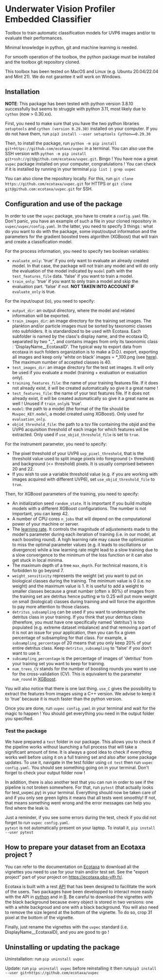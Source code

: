 # Underwater Vision Profiler Embedded Classifier

Toolbox to train automatic classification models for UVP6 images and/or to evaluate their performances.

Minimal knowledge in python, git and machine learning is needed.

For smooth operation of the toolbox, the python package must be installed and the toolbox git repository cloned.

This toolbox has been tested on MacOS and Linux (e.g. Ubuntu 20.04/22.04 and Mint 21). We do not garantee it will work on Windows.

## Installation

**NOTE**: This package has been tested with python version 3.8.10 successfully but seems to struggle with python 3.11, most likely due to `cython` (now > 0.30.xx).

First, you need to make sure that you have the two python libraries `setuptools` and `cython (version 0.29.30)` installed on your computer. If you do not have them, run `pip3 install --user setuptools Cython==0.29.30`

Then, to install the package, run `python -m pip install git+https://github.com/ecotaxa/uvpec` in a terminal. You can also use the SSH version with `python -m pip install git+ssh://git@github.com/ecotaxa/uvpec.git`.
Bingo ! You have now a great `uvpec` package installed on your computer, congratulations ! You can check if it is installed by running in your terminal `pip list | grep uvpec`

You can also clone the repository locally. For this, run `git clone https://github.com/ecotaxa/uvpec.git` for HTTPS or `git clone git@github.com:ecotaxa/uvpec.git` for SSH.

## Configuration and use of the package

In order to use the `uvpec` package, you have to create a `config.yaml` file. Don't panic, you have an example of such a file in your cloned repository in `uvpec/uvpec/config.yaml`. In the latter, you need to specify 3 things : what do you want to do with the package, some input/output information and the parameters for the gradient boosted trees algorithm (XGBoost) that will train and create a classification model.

For the process information, you need to specify two boolean variables:
  - `evaluate_only`: 'true' if you only want to evaluate an already created model. In that case, the package will not train any model and will do only the evaluation of the model indicated by `model` path with the `test_features_file` data. 'false' if you want to train a model.
  - `train_only`: 'true' if you want to only train a model and skip the evaluation part. 'false' if not. **NOT TAKEN INTO ACCOUNT IF** `evaluate_only` is true.

For the input/ouput (io), you need to specify:
  - `output_dir`: an output directory, where the model and related information will be exported.
  - `train_images_dir`: an image directory for the training set images. The plankton and/or particle images must be sorted by taxonomic classes into subfolders. It is standardized to be used with Ecotaxa. Each subfolder is named by the class's display name, and the ecotaxa ID, separated by two "_", and contains images from only its taxonomic class : 'DisplayName__EcotaxaID'. The typical way to export data from ecotaxa in such folders organization is to make a D.O.I. export, exporting all images and keep only 'white on black' images = *_100.png (see [here](#how-to-prepare-your-dataset-from-an-ecotaxa-project-?)). The maximum number of accepted classes is 40.
  - `test_images_dir`: an image directory for the test set images. It will only be used if you evaluate a model (training + evaluation or evaluation only). 
  - `training_features_file`: the name of your training features file. If it does not already exist, it will be created automatically so give it a great name !
  - `test_features_file`: the name of your test features file. If it does not already exist, it will be created automatically so give it a great name as well ! Unused if `train_only`is 'true'.
  - `model`: the path to a model (the format of the file should be `Muvpec_KEY.model`, a model created using XGBoost). Only used for `evaluation_only`.
  - `objid_threshold_file`: the path to a tsv file containing the objid and the UVP6 acquisition threshold of each image for which features will be extracted. Only used if `use_objid_threshold_file` is set to `true`.

For the instrument parameter, you need to specify:
  - The pixel threshold of your UVP6 `uvp_pixel_threshold`, that is the threshold value used to split image pixels into foreground (> threshold) and background (<= threshold) pixels. It is usually comprised between 20 and 22.
  - If you wish to use a variable threshold value (e.g. if you are working with images acquired with different UVP6), set `use_objid_threshold_file` to `true`.

Then, for XGBoost parameters of the training, you need to specify:
  - An initialization seed `random_state`. It is important if you build multiple models with a different XGBoost configurations. The number is not important, you can keep 42.
  - A number of CPU cores `n_jobs` that will depend on the computational power of your machine or server.
  - The [learning rate](https://en.wikipedia.org/wiki/Learning_rate). It controls the magnitude of adjustements made to the model's parameter during each iteration of training (i.e. in our model, at each boosting round). A high learning rate may cause the optimization to miss the optimal parameter values (e.g. it leads to oscillations or divergence) while a low learning rate might lead to a slow training due to a slow convergence to the minimum of the loss function or it can also get stuck in local minima.
  - The maximum depth of a tree `max_depth`. For technical reasons, it is forbidden to go beyond 7.
  - `weight_sensitivity` represents the weight ($w$) you want to put on biological classes during the training. The minimum value is 0 (i.e. no weight) and the maximum value is 1. It is useful to add a weight to smaller classes because a great number (often $\ge$ 80%) of images from the training set are detritus hence putting $w$ to 0.25 will put more weight on small (biological) classes during training and will force the algorithm to pay more attention to those classes.
  - `detritus_subsampling` can be used if you want to undersample the detritus class in your training. If you think that your detritus class (therefore, you must have one specifically named 'detritus') is too populated (e.g. extreme dataset imbalance) and that removing a part of it is not an issue for your application, then you can fix a given percentage of subsampling for that class. For example, a `subsampling_percentage` of 20 means that you only keep 20% of your entire detritus class. Keep `detritus_subsampling` to 'false' if you don't want to use it.
  - `subsampling_percentage` is the percentage of images of 'detritus' from your training set you want to keep for training. 
  - `num_trees_CV` stands for the number of boosting rounds you want to use for the cross-validation (CV). This is equivalent to the parameter `num_round` in [XGBoost](https://xgboost.readthedocs.io/en/stable/parameter.html).

You will also notice that there is one last thing. `use_C` gives the possibility to extract the features from images using a C++ version. We advise to keep it to 'true' because it is much faster than the python version.

Once you are done, run `uvpec config.yaml` in your terminal and wait for the magic to happen ! You should get everything you need in the output folder you specified. 

### Test the package

We have prepared a `test` folder in our package. This allows you to check if the pipeline works without launching a full process that will take a significant amount of time. It is always a good idea to check if everything works well before using it on a full training set and also after some package updates. To use it,
navigate in the test folder using `cd test` then run `uvpec config.yaml`. You should see something going on in your terminal. Don't forget to check your output folder now !

In addition, there is also another test that you can run in order to see if the pipeline is not broken somewhere. For that,  run `pytest` (that actually looks for test_uvpec.py) in your terminal. Everything should now be taken care of and if you only see green lights it means that all tests went smoothly! If not, that means something went wrong and the error messages can help you find where the leak is. 

Just a reminder, if you see some errors during the test, check if you did not forget to run `uvpec config.yaml`.  
`pytest` is not automatically present on your laptop. To install it, `pip install --user pytest`

## How to prepare your dataset from an Ecotaxa project ?

You can refer to the documentation on [Ecotaxa](https://ecotaxa.obs-vlfr.fr/) to download all the vignettes you need to use for your train and/or test set. See the "export project" part of your project on https://ecotaxa.obs-vlfr.fr/.

Ecotaxa is built with a rest [API](https://ecotaxa.obs-vlfr.fr/api/docs) that has been designed to facilitate the work of the users. Two packages have been developped to interact more easily with the API in [python](https://github.com/ecotaxa/ecotaxa_py_client) and in [R](https://github.com/ecotaxa/ecotaxarapi). 
Be careful to download the vignettes with the black background because every object is stored in two versions: one with a white backgroud and one with a black background. You will also need to remove the size legend at the bottom of the vignette. To do so, crop 31 pixel at the bottom of the vignette.

Finally, just rename the vignettes with the `uvpec` standard (i.e. DisplayName__EcotaxaID), and you are good to go ! 

## Uninstalling or updating the package

Uninstallation: run `pip uninstall uvpec`

Update: run `pip uninstall uvpec` before reinstalling it then run`pip3 install --user git+https://github.com/ecotaxa/uvpec`
